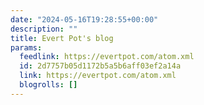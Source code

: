 ```yaml
---
date: "2024-05-16T19:28:55+00:00"
description: ""
title: Evert Pot's blog
params:
  feedlink: https://evertpot.com/atom.xml
  id: 2d7757b05d1172b5a5b6aff03ef2a14a
  link: https://evertpot.com/atom.xml
  blogrolls: []
---
```

